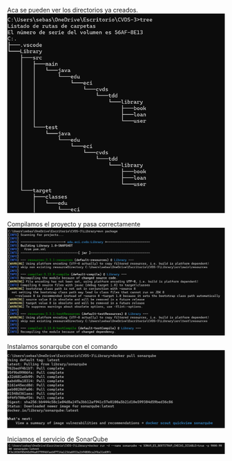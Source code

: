 Aca se pueden ver los directorios ya creados.
![alt text](image.png)

Compilamos el proyecto y pasa correctamente
![alt text](image-1.png)

Instalamos sonarqube con el comando
![alt text](image-2.png)

Iniciamos el servicio de SonarQube
![alt text](image-3.png)